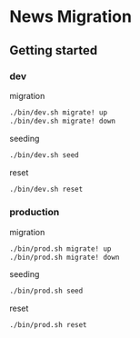 # News Migration

## Getting started

### dev

migration

```bash
./bin/dev.sh migrate! up
./bin/dev.sh migrate! down
```

seeding

```bash
./bin/dev.sh seed
```

reset

```bash
./bin/dev.sh reset
```


### production

migration

```bash
./bin/prod.sh migrate! up
./bin/prod.sh migrate! down
```

seeding

```bash
./bin/prod.sh seed
```

reset

```bash
./bin/prod.sh reset
```
